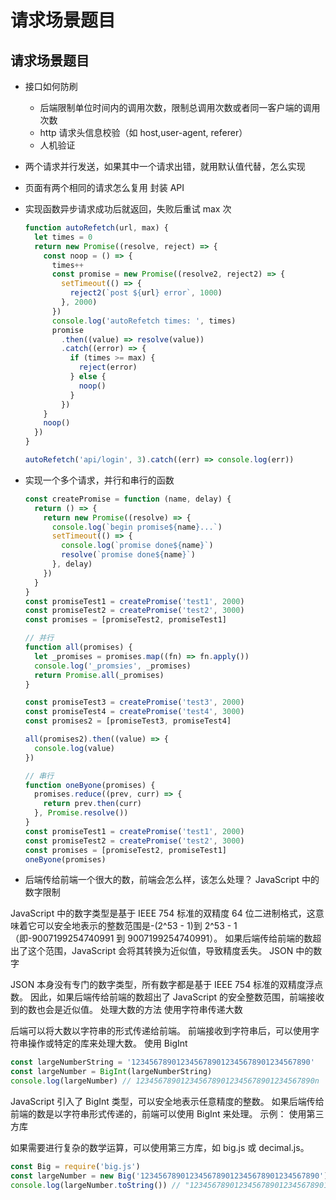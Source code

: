 # 请求场景题目

## 请求场景题目

- 接口如何防刷
  - 后端限制单位时间内的调用次数，限制总调用次数或者同一客户端的调用次数
  - http 请求头信息校验（如 host,user-agent, referer）
  - 人机验证
- 两个请求并行发送，如果其中一个请求出错，就用默认值代替，怎么实现
- 页面有两个相同的请求怎么复用
  封装 API
- 实现函数异步请求成功后就返回，失败后重试 max 次

  ```js
  function autoRefetch(url, max) {
    let times = 0
    return new Promise((resolve, reject) => {
      const noop = () => {
        times++
        const promise = new Promise((resolve2, reject2) => {
          setTimeout(() => {
            reject2(`post ${url} error`, 1000)
          }, 2000)
        })
        console.log('autoRefetch times: ', times)
        promise
          .then((value) => resolve(value))
          .catch((error) => {
            if (times >= max) {
              reject(error)
            } else {
              noop()
            }
          })
      }
      noop()
    })
  }

  autoRefetch('api/login', 3).catch((err) => console.log(err))
  ```

- 实现一个多个请求，并行和串行的函数

  ```js
  const createPromise = function (name, delay) {
    return () => {
      return new Promise((resolve) => {
        console.log(`begin promise${name}...`)
        setTimeout(() => {
          console.log(`promise done${name}`)
          resolve(`promise done${name}`)
        }, delay)
      })
    }
  }
  const promiseTest1 = createPromise('test1', 2000)
  const promiseTest2 = createPromise('test2', 3000)
  const promises = [promiseTest2, promiseTest1]
  ```

  ```js
  // 并行
  function all(promises) {
    let _promises = promises.map((fn) => fn.apply())
    console.log('_promsies', _promises)
    return Promise.all(_promises)
  }

  const promiseTest3 = createPromise('test3', 2000)
  const promiseTest4 = createPromise('test4', 3000)
  const promises2 = [promiseTest3, promiseTest4]

  all(promises2).then((value) => {
    console.log(value)
  })
  ```

  ```js
  // 串行
  function oneByone(promises) {
    promises.reduce((prev, curr) => {
      return prev.then(curr)
    }, Promise.resolve())
  }
  const promiseTest1 = createPromise('test1', 2000)
  const promiseTest2 = createPromise('test2', 3000)
  const promises = [promiseTest2, promiseTest1]
  oneByone(promises)
  ```

- 后端传给前端一个很大的数，前端会怎么样，该怎么处理？
  JavaScript 中的数字限制

JavaScript 中的数字类型是基于 IEEE 754 标准的双精度 64 位二进制格式，这意味着它可以安全地表示的整数范围是-(2^53 - 1)到 2^53 - 1（即-9007199254740991 到 9007199254740991）。
如果后端传给前端的数超出了这个范围，JavaScript 会将其转换为近似值，导致精度丢失。
JSON 中的数字

JSON 本身没有专门的数字类型，所有数字都是基于 IEEE 754 标准的双精度浮点数。
因此，如果后端传给前端的数超出了 JavaScript 的安全整数范围，前端接收到的数也会是近似值。
处理大数的方法
使用字符串传递大数

后端可以将大数以字符串的形式传递给前端。
前端接收到字符串后，可以使用字符串操作或特定的库来处理大数。
使用 BigInt

```js
const largeNumberString = '1234567890123456789012345678901234567890'
const largeNumber = BigInt(largeNumberString)
console.log(largeNumber) // 1234567890123456789012345678901234567890n
```

JavaScript 引入了 BigInt 类型，可以安全地表示任意精度的整数。
如果后端传给前端的数是以字符串形式传递的，前端可以使用 BigInt 来处理。
示例：
使用第三方库

如果需要进行复杂的数学运算，可以使用第三方库，如 big.js 或 decimal.js。

```js
const Big = require('big.js')
const largeNumber = new Big('1234567890123456789012345678901234567890')
console.log(largeNumber.toString()) // "1234567890123456789012345678901234567890"
```
